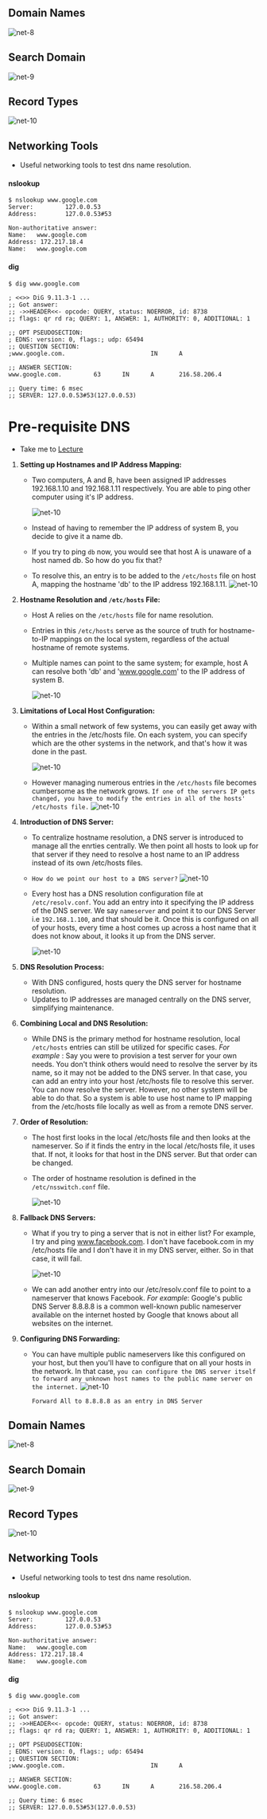 ## Domain Names


![net-8](../../images/net8.PNG)

## Search Domain

![net-9](../../images/net9.PNG)

## Record Types

![net-10](../../images/net10.PNG)

## Networking Tools

- Useful networking tools to test dns name resolution.

#### nslookup

```
$ nslookup www.google.com
Server:         127.0.0.53
Address:        127.0.0.53#53

Non-authoritative answer:
Name:   www.google.com
Address: 172.217.18.4
Name:   www.google.com
```

#### dig

```
$ dig www.google.com

; <<>> DiG 9.11.3-1 ...
;; Got answer:
;; ->>HEADER<<- opcode: QUERY, status: NOERROR, id: 8738
;; flags: qr rd ra; QUERY: 1, ANSWER: 1, AUTHORITY: 0, ADDITIONAL: 1

;; OPT PSEUDOSECTION:
; EDNS: version: 0, flags:; udp: 65494
;; QUESTION SECTION:
;www.google.com.                        IN      A

;; ANSWER SECTION:
www.google.com.         63      IN      A       216.58.206.4

;; Query time: 6 msec
;; SERVER: 127.0.0.53#53(127.0.0.53)
```

# Pre-requisite DNS

- Take me to [Lecture](https://kodekloud.com/topic/prerequsite-dns/)

1. **Setting up Hostnames and IP Address Mapping:**
   
   - Two computers, A and B, have been assigned IP addresses 192.168.1.10 and 192.168.1.11 respectively. You are able to ping other computer using it's IP address.
     
     ![net-10](../../images/dns.png)
   - Instead of having to remember the IP address of system B, you decide to give it a name db.
   - If you try to ping `db` now, you would see that host A is unaware of a host named db.
     So how do you fix that?
   - To resolve this, an entry is to be added to the `/etc/hosts` file on host A, mapping the hostname 'db' to the IP address 192.168.1.11.
     ![net-10](../../images/dns1.png)
2. **Hostname Resolution and `/etc/hosts` File:**
   
   - Host A relies on the `/etc/hosts` file for name resolution.
   - Entries in this `/etc/hosts` serve as the source of truth for hostname-to-IP mappings on the local system, regardless of the actual hostname of remote systems.
   - Multiple names can point to the same system; for example, host A can resolve both 'db' and 'www.google.com' to the IP address of system B.
     
     ![net-10](../../images/dns2.png)
3. **Limitations of Local Host Configuration:**
   
   - Within a small network of few systems, you can easily get away with the entries in the /etc/hosts file. On each system, you can specify which are the other systems in the network, and that's how it was done in the past.
     
     ![net-10](../../images/dns3.png)
   - However managing numerous entries in the `/etc/hosts` file becomes cumbersome as the network grows. `If one of the servers IP gets changed, you have to modify the entries in all of the hosts' /etc/hosts file.`
     ![net-10](../../images/dns4.png)
4. **Introduction of DNS Server:**
   
   - To centralize hostname resolution, a DNS server is introduced to manage all the enrties centrally. We then point all hosts to look up for that server if they need to resolve a host name to an IP address instead of its own /etc/hosts files.
   - `How do we point our host to a DNS server?`
     ![net-10](../../images/dns5.png)
   - Every host has a DNS resolution configuration file at `/etc/resolv.conf`. You add an entry into it specifying the IP address of the DNS server. We say `nameserver` and point it to our DNS Server i.e `192.168.1.100`, and that should be it. Once this is configured on all of your hosts, every time a host comes up across a host name that it does not know about, it looks it up from the DNS server.
     
     ![net-10](../../images/dns6.png)
5. **DNS Resolution Process:**
   
   - With DNS configured, hosts query the DNS server for hostname resolution.
   - Updates to IP addresses are managed centrally on the DNS server, simplifying maintenance.
6. **Combining Local and DNS Resolution:**
   
   - While DNS is the primary method for hostname resolution, local `/etc/hosts` entries can still be utilized for specific cases.
     *For example* : Say you were to provision a test server for your own needs. You don't think others would need to resolve the server by its name, so it may not be added to the DNS server. In that case, you can add an entry into your host /etc/hosts file to resolve this server. You can now resolve the server. However, no other system will be able to do that. So a system is able to use host name to IP mapping from the /etc/hosts file locally as well as from a remote DNS server.
7. **Order of Resolution:**
   
   - The host first looks in the local /etc/hosts file and then looks at the nameserver. So if it finds the entry in the local /etc/hosts file, it uses that. If not, it looks for that host in the DNS server. But that order can be changed.
   - The order of hostname resolution is defined in the `/etc/nsswitch.conf` file.
     
     ![net-10](../../images/dns7.png)
8. **Fallback DNS Servers:**
   
   - What if you try to ping a server that is not in either list?
     For example, I try and ping www.facebook.com. I don't have facebook.com in my /etc/hosts file and I don't have it in my DNS server, either. So in that case, it will fail.
     
     ![net-10](../../images/dns8.png)
   - We can add another entry into our /etc/resolv.conf file to point to a nameserver that knows Facebook.
     *For example*: Google's public DNS Server 8.8.8.8 is a common well-known public nameserver available on the internet hosted by Google that knows about all websites on the internet.
9. **Configuring DNS Forwarding:**
   
   - You can have multiple public nameservers like this configured on your host, but then you'll have to configure that on all your hosts in the network. In that case, `you can configure the DNS server itself to forward any unknown host names to the public name server on the internet.`
     ![net-10](../../images/dns9.png)
     
     ```
     Forward All to 8.8.8.8 as an entry in DNS Server
     ```


## Domain Names

![net-8](../../images/net8.PNG)

## Search Domain

![net-9](../../images/net9.PNG)

## Record Types

![net-10](../../images/net10.PNG)

## Networking Tools

- Useful networking tools to test dns name resolution.

#### nslookup

```
$ nslookup www.google.com
Server:         127.0.0.53
Address:        127.0.0.53#53

Non-authoritative answer:
Name:   www.google.com
Address: 172.217.18.4
Name:   www.google.com
```

#### dig

```
$ dig www.google.com

; <<>> DiG 9.11.3-1 ...
;; Got answer:
;; ->>HEADER<<- opcode: QUERY, status: NOERROR, id: 8738
;; flags: qr rd ra; QUERY: 1, ANSWER: 1, AUTHORITY: 0, ADDITIONAL: 1

;; OPT PSEUDOSECTION:
; EDNS: version: 0, flags:; udp: 65494
;; QUESTION SECTION:
;www.google.com.                        IN      A

;; ANSWER SECTION:
www.google.com.         63      IN      A       216.58.206.4

;; Query time: 6 msec
;; SERVER: 127.0.0.53#53(127.0.0.53)
```



